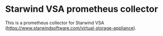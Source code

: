 # Starwind VSA prometheus collector

This is a prometheus collector for Starwind VSA (https://www.starwindsoftware.com/virtual-storage-appliance).
